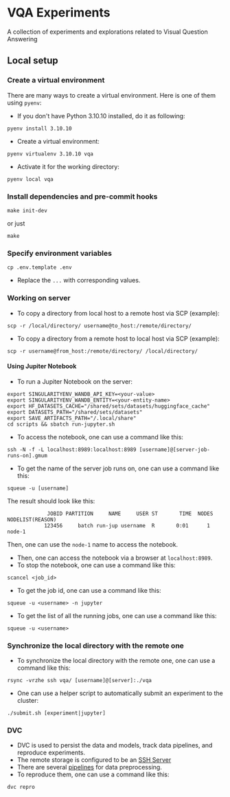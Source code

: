 # VQA Experiments
A collection of experiments and explorations related to Visual Question Answering

## Local setup
### Create a virtual environment
There are many ways to create a virtual environment. Here is one of them using `pyenv`:
- If you don't have Python 3.10.10 installed, do it as following:
```shell
pyenv install 3.10.10
```
- Create a virtual environment:
```shell
pyenv virtualenv 3.10.10 vqa
```
- Activate it for the working directory:
```shell
pyenv local vqa
```
### Install dependencies and pre-commit hooks
```shell
make init-dev
```
or just
```shell
make
```
### Specify environment variables
```shell
cp .env.template .env
```
- Replace the `...` with corresponding values.

### Working on server
- To copy a directory from local host to a remote host via SCP (example):
```shell
scp -r /local/directory/ username@to_host:/remote/directory/
```
- To copy a directory from a remote host to local host via SCP (example):
```shell
scp -r username@from_host:/remote/directory/ /local/directory/
```
#### Using Jupiter Notebook
- To run a Jupiter Notebook on the server:
```shell
export SINGULARITYENV_WANDB_API_KEY=<your-value>
export SINGULARITYENV_WANDB_ENTITY=<your-entity-name>
export HF_DATASETS_CACHE="/shared/sets/datasets/huggingface_cache"
export DATASETS_PATH="/shared/sets/datasets"
export SAVE_ARTIFACTS_PATH="/.local/share"
cd scripts && sbatch run-jupyter.sh
```
- To access the notebook, one can use a command like this:
```shell
ssh -N -f -L localhost:8989:localhost:8989 [username]@[server-job-runs-on].gmum
```
- To get the name of the server job runs on, one can use a command like this:
```shell
squeue -u [username]
```
The result should look like this:
```shell
             JOBID PARTITION     NAME     USER ST       TIME  NODES NODELIST(REASON)
            123456     batch run-jup username  R       0:01      1 node-1
```
Then, one can use the `node-1` name to access the notebook.
- Then, one can access the notebook via a browser at `localhost:8989`.
- To stop the notebook, one can use a command like this:
```shell
scancel <job_id>
```
- To get the job id, one can use a command like this:
```shell
squeue -u <username> -n jupyter
```
- To get the list of all the running jobs, one can use a command like this:
```shell
squeue -u <username>
```

### Synchronize the local directory with the remote one

- To synchronize the local directory with the remote one, one can use a command like this:
```shell
rsync -vrzhe ssh vqa/ [username]@[server]:./vqa
```

- One can use a helper script to automatically submit an experiment to the cluster:
```shell
./submit.sh [experiment|jupyter]
```

### DVC

- DVC is used to persist the data and models, track data pipelines, and reproduce experiments.
- The remote storage is configured to be an [SSH Server](https://dvc.org/doc/user-guide/data-management/remote-storage/ssh)
- There are several [pipelines](https://dvc.org/doc/start/data-management/data-pipelines) for data preprocessing.
- To reproduce them, one can use a command like this:
```shell
dvc repro
```
